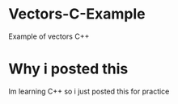 # Vectors-C-Example
Example of vectors C++

# Why i posted this
Im learning C++ so i just posted this for practice
